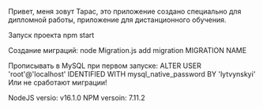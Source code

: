 Привет, меня зовут Тарас, это приложение создано специально для дипломной работы, приложение для дистанционного обучения.

Запуск проекта npm start

Создание миграций:
node Migration.js add migration MIGRATION NAME

Прописывать в MySQL при первом запуске: 
ALTER USER 'root'@'localhost' IDENTIFIED WITH mysql_native_password BY 'lytvynskyi'
Или не сработают миграции!



NodeJS versio: v16.1.0
NPM versoin: 7.11.2